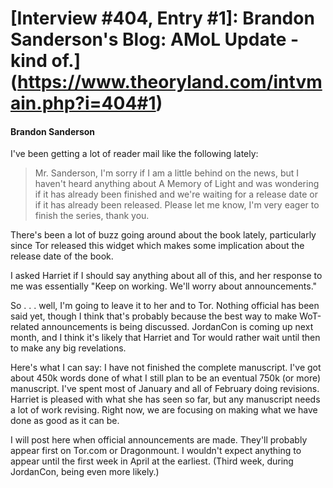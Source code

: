 # [Interview #404, Entry #1]: Brandon Sanderson's Blog: AMoL Update - kind of.](https://www.theoryland.com/intvmain.php?i=404#1)

#### Brandon Sanderson

I've been getting a lot of reader mail like the following lately:
> Mr. Sanderson, I'm sorry if I am a little behind on the news, but I haven't heard anything about A Memory of Light and was wondering if it has already been finished and we're waiting for a release date or if it has already been released. Please let me know, I'm very eager to finish the series, thank you.

There's been a lot of buzz going around about the book lately, particularly since Tor released this widget which makes some implication about the release date of the book.

I asked Harriet if I should say anything about all of this, and her response to me was essentially "Keep on working. We'll worry about announcements."

So . . . well, I'm going to leave it to her and to Tor. Nothing official has been said yet, though I think that's probably because the best way to make WoT-related announcements is being discussed. JordanCon is coming up next month, and I think it's likely that Harriet and Tor would rather wait until then to make any big revelations.

Here's what I can say: I have not finished the complete manuscript. I've got about 450k words done of what I still plan to be an eventual 750k (or more) manuscript. I've spent most of January and all of February doing revisions. Harriet is pleased with what she has seen so far, but any manuscript needs a lot of work revising. Right now, we are focusing on making what we have done as good as it can be.

I will post here when official announcements are made. They'll probably appear first on Tor.com or Dragonmount. I wouldn't expect anything to appear until the first week in April at the earliest. (Third week, during JordanCon, being even more likely.)

